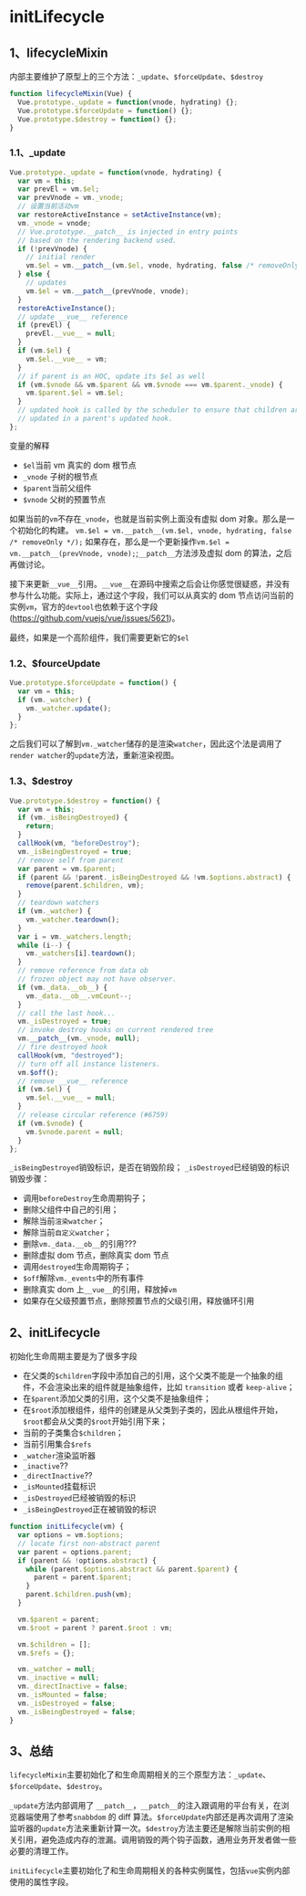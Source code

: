 # initLifecycle

## 1、lifecycleMixin

内部主要维护了原型上的三个方法：`_update`、`$forceUpdate`、`$destroy`

```js
function lifecycleMixin(Vue) {
  Vue.prototype._update = function(vnode, hydrating) {};
  Vue.prototype.$forceUpdate = function() {};
  Vue.prototype.$destroy = function() {};
}
```

### 1.1、\_update

```js
Vue.prototype._update = function(vnode, hydrating) {
  var vm = this;
  var prevEl = vm.$el;
  var prevVnode = vm._vnode;
  // 设置当前活动vm
  var restoreActiveInstance = setActiveInstance(vm);
  vm._vnode = vnode;
  // Vue.prototype.__patch__ is injected in entry points
  // based on the rendering backend used.
  if (!prevVnode) {
    // initial render
    vm.$el = vm.__patch__(vm.$el, vnode, hydrating, false /* removeOnly */);
  } else {
    // updates
    vm.$el = vm.__patch__(prevVnode, vnode);
  }
  restoreActiveInstance();
  // update __vue__ reference
  if (prevEl) {
    prevEl.__vue__ = null;
  }
  if (vm.$el) {
    vm.$el.__vue__ = vm;
  }
  // if parent is an HOC, update its $el as well
  if (vm.$vnode && vm.$parent && vm.$vnode === vm.$parent._vnode) {
    vm.$parent.$el = vm.$el;
  }
  // updated hook is called by the scheduler to ensure that children are
  // updated in a parent's updated hook.
};
```

变量的解释

- `$el`当前 vm 真实的 dom 根节点
- `_vnode` 子树的根节点
- `$parent`当前父组件
- `$vnode` 父树的预置节点

如果当前的`vm`不存在`_vnode`，也就是当前实例上面没有虚拟 dom 对象。那么是一个初始化的构建。
`vm.$el = vm.__patch__(vm.$el, vnode, hydrating, false /* removeOnly */);`
如果存在，那么是一个更新操作`vm.$el = vm.__patch__(prevVnode, vnode);`;`__patch__`方法涉及虚拟 dom 的算法，之后再做讨论。

接下来更新`__vue__`引用。`__vue__`在源码中搜索之后会让你感觉很疑惑，并没有参与什么功能。实际上，通过这个字段，我们可以从真实的 dom 节点访问当前的实例`vm`，官方的`devtool`也依赖于这个字段(https://github.com/vuejs/vue/issues/5621)。

最终，如果是一个高阶组件，我们需要更新它的`$el`

### 1.2、\$fourceUpdate

```js
Vue.prototype.$forceUpdate = function() {
  var vm = this;
  if (vm._watcher) {
    vm._watcher.update();
  }
};
```

之后我们可以了解到`vm._watcher`储存的是渲染`watcher`，因此这个法是调用了`render watcher`的`update`方法，重新渲染视图。

### 1.3、\$destroy

```js
Vue.prototype.$destroy = function() {
  var vm = this;
  if (vm._isBeingDestroyed) {
    return;
  }
  callHook(vm, "beforeDestroy");
  vm._isBeingDestroyed = true;
  // remove self from parent
  var parent = vm.$parent;
  if (parent && !parent._isBeingDestroyed && !vm.$options.abstract) {
    remove(parent.$children, vm);
  }
  // teardown watchers
  if (vm._watcher) {
    vm._watcher.teardown();
  }
  var i = vm._watchers.length;
  while (i--) {
    vm._watchers[i].teardown();
  }
  // remove reference from data ob
  // frozen object may not have observer.
  if (vm._data.__ob__) {
    vm._data.__ob__.vmCount--;
  }
  // call the last hook...
  vm._isDestroyed = true;
  // invoke destroy hooks on current rendered tree
  vm.__patch__(vm._vnode, null);
  // fire destroyed hook
  callHook(vm, "destroyed");
  // turn off all instance listeners.
  vm.$off();
  // remove __vue__ reference
  if (vm.$el) {
    vm.$el.__vue__ = null;
  }
  // release circular reference (#6759)
  if (vm.$vnode) {
    vm.$vnode.parent = null;
  }
};
```

`_isBeingDestroyed`销毁标识，是否在销毁阶段；
`_isDestroyed`已经销毁的标识
销毁步骤：

- 调用`beforeDestroy`生命周期钩子；
- 删除父组件中自己的引用；
- 解除当前`渲染watcher`；
- 解除当前`自定义watcher`；
- 删除`vm._data.__ob__`的引用???
- 删除虚拟 dom 节点，删除真实 dom 节点
- 调用`destroyed`生命周期钩子；
- `$off`解除`vm._events`中的所有事件
- 删除真实 dom 上`__vue__`的引用，释放掉`vm`
- 如果存在父级预置节点，删除预置节点的父级引用，释放循环引用

## 2、initLifecycle

初始化生命周期主要是为了很多字段

- 在父类的`$children`字段中添加自己的引用，这个父类不能是一个抽象的组件，不会渲染出来的组件就是抽象组件，比如 `transition` 或者 `keep-alive`；
- 在`$parent`添加父类的引用，这个父类不是抽象组件；
- 在`$root`添加根组件，组件的创建是从父类到子类的，因此从根组件开始，`$root`都会从父类的`$root`开始引用下来；
- 当前的子类集合`$children`；
- 当前引用集合`$refs`
- `_watcher`渲染监听器
- `_inactive`??
- `_directInactive`??
- `_isMounted`挂载标识
- `_isDestroyed`已经被销毁的标识
- `_isBeingDestroyed`正在被销毁的标识

```js
function initLifecycle(vm) {
  var options = vm.$options;
  // locate first non-abstract parent
  var parent = options.parent;
  if (parent && !options.abstract) {
    while (parent.$options.abstract && parent.$parent) {
      parent = parent.$parent;
    }
    parent.$children.push(vm);
  }

  vm.$parent = parent;
  vm.$root = parent ? parent.$root : vm;

  vm.$children = [];
  vm.$refs = {};

  vm._watcher = null;
  vm._inactive = null;
  vm._directInactive = false;
  vm._isMounted = false;
  vm._isDestroyed = false;
  vm._isBeingDestroyed = false;
}
```

## 3、总结

`lifecycleMixin`主要初始化了和生命周期相关的三个原型方法：`_update`、`$forceUpdate`、`$destroy`。

`_update`方法内部调用了 `__patch__`，`__patch__`的注入跟调用的平台有关，在浏览器端使用了参考`snabbdom`
的 diff 算法。`$forceUpdate`内部还是再次调用了渲染监听器的`update`方法来重新计算一次。`$destroy`方法主要还是解除当前实例的相关引用，避免造成内存的泄漏。调用销毁的两个钩子函数，通用业务开发者做一些必要的清理工作。

`initLifecycle`主要初始化了和生命周期相关的各种实例属性，包括`vue`实例内部使用的属性字段。
